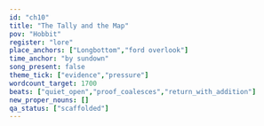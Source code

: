 ```yaml
---
id: "ch10"
title: "The Tally and the Map"
pov: "Hobbit"
register: "lore"
place_anchors: ["Longbottom","ford overlook"]
time_anchor: "by sundown"
song_present: false
theme_tick: ["evidence","pressure"]
wordcount_target: 1700
beats: ["quiet_open","proof_coalesces","return_with_addition"]
new_proper_nouns: []
qa_status: ["scaffolded"]
---
```


